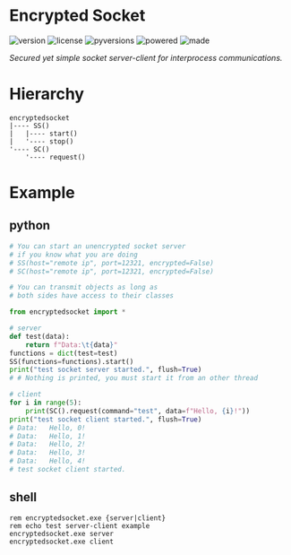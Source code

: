 # Encrypted Socket

<badges>![version](https://img.shields.io/pypi/v/encryptedsocket.svg)
![license](https://img.shields.io/pypi/l/encryptedsocket.svg)
![pyversions](https://img.shields.io/pypi/pyversions/encryptedsocket.svg)
![powered](https://img.shields.io/badge/Powered%20by-UTF8-red.svg)
![made](https://img.shields.io/badge/Made%20with-PyCharm-red.svg)
</badges>

<i>Secured yet simple socket server-client for interprocess communications.</i>

# Hierarchy

```
encryptedsocket
|---- SS()
|   |---- start()
|   '---- stop()
'---- SC()
    '---- request()
```

# Example

## python
```python
# You can start an unencrypted socket server
# if you know what you are doing
# SS(host="remote ip", port=12321, encrypted=False)
# SC(host="remote ip", port=12321, encrypted=False)

# You can transmit objects as long as
# both sides have access to their classes

from encryptedsocket import *

# server
def test(data):
    return f"Data:\t{data}"
functions = dict(test=test)
SS(functions=functions).start()
print("test socket server started.", flush=True)
# # Nothing is printed, you must start it from an other thread

# client
for i in range(5):
    print(SC().request(command="test", data=f"Hello, {i}!"))
print("test socket client started.", flush=True)
# Data:   Hello, 0!
# Data:   Hello, 1!
# Data:   Hello, 2!
# Data:   Hello, 3!
# Data:   Hello, 4!
# test socket client started.
```

## shell
```shell script
rem encryptedsocket.exe {server|client}
rem echo test server-client example
encryptedsocket.exe server
encryptedsocket.exe client
```